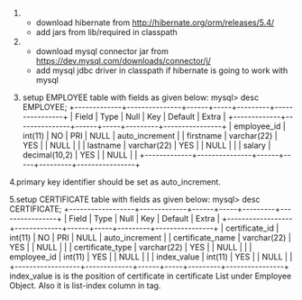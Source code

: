 1. * download hibernate from http://hibernate.org/orm/releases/5.4/
   * add jars from lib/required in classpath
2. * download mysql connector jar from https://dev.mysql.com/downloads/connector/j/
   * add mysql jdbc driver in classpath if hibernate is going to work with mysql

3.   setup EMPLOYEE table with fields as given below:
mysql> desc EMPLOYEE;
+-------------+---------------+------+-----+---------+----------------+
| Field       | Type          | Null | Key | Default | Extra          |
+-------------+---------------+------+-----+---------+----------------+
| employee_id | int(11)       | NO   | PRI | NULL    | auto_increment |
| firstname   | varchar(22)   | YES  |     | NULL    |                |
| lastname    | varchar(22)   | YES  |     | NULL    |                |
| salary      | decimal(10,2) | YES  |     | NULL    |                |
+-------------+---------------+------+-----+---------+----------------+

4.primary key identifier should be set as auto_increment.

5.setup CERTIFICATE table with fields as given below:
mysql> desc CERTIFICATE;
+------------------+-------------+------+-----+---------+----------------+
| Field            | Type        | Null | Key | Default | Extra          |
+------------------+-------------+------+-----+---------+----------------+
| certificate_id   | int(11)     | NO   | PRI | NULL    | auto_increment |
| certificate_name | varchar(22) | YES  |     | NULL    |                |
| certificate_type | varchar(22) | YES  |     | NULL    |                |
| employee_id      | int(11)     | YES  |     | NULL    |                |
| index_value      | int(11)     | YES  |     | NULL    |                |
+------------------+-------------+------+-----+---------+----------------+
index_value is is the position of certificate in certificate List under Employee Object.
Also it is list-index column in <list> tag.






